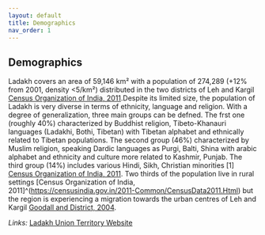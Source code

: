 ```yaml
---
layout: default
title: Demographics
nav_order: 1
---
```


## Demographics
Ladakh covers an area of 59,146 km² with a population of 274,289 (+12% from 2001, density <5/km²) distributed in the two districts of Leh and Kargil
[Census Organization of India, 2011](https://censusindia.gov.in/2011-Common/CensusData2011.Html).Despite its limited size, the population of Ladakh is very diverse in terms of ethnicity, language and religion. With a degree of generalization, three main groups can be defned. The frst one (roughly 40%) characterized by Buddhist religion, Tibeto-Khanauri languages (Ladakhi, Bothi, Tibetan) with Tibetan alphabet and ethnically related to Tibetan populations. The second group (46%) characterized by Muslim religion, speaking Dardic languages as Purgi, Balti, Shina with arabic alphabet and ethnicity and culture more related to Kashmir, Punjab. The third group (14%) includes various Hindi, Sikh, Christian minorities [1] [Census Organization of India, 2011](https://censusindia.gov.in/2011-Common/CensusData2011.Html).
Two thirds of the population live in rural settings [Census Organization of India, 2011]^(https://censusindia.gov.in/2011-Common/CensusData2011.Html) but the region is experiencing a migration towards the urban centres of Leh and Kargil [Goodall and District, 2004](https://bioone.org/journals/mountain-research-and-development/volume-24/issue-3/0276-4741(2004)024%5b0220%3aRMAUIL%5d2.0.CO%3b2/Rural-to-urban-Migration-and-Urbanization-in-Leh-Ladakh/10.1659/0276-4741(2004)024%5B0220:RMAUIL%5D2.0.CO;2.full).

*Links:*
[Ladakh Union Territory Website](https://ladakh.nic.in)


